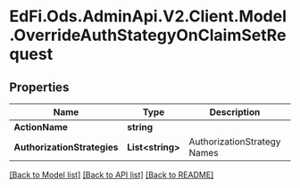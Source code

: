 # EdFi.Ods.AdminApi.V2.Client.Model.OverrideAuthStategyOnClaimSetRequest

## Properties

Name | Type | Description | Notes
------------ | ------------- | ------------- | -------------
**ActionName** | **string** |  | [optional] 
**AuthorizationStrategies** | **List&lt;string&gt;** | AuthorizationStrategy Names | [optional] 

[[Back to Model list]](../README.md#documentation-for-models) [[Back to API list]](../README.md#documentation-for-api-endpoints) [[Back to README]](../README.md)


